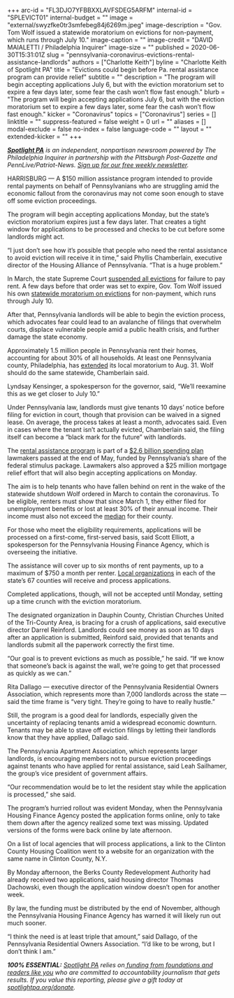 +++
arc-id = "FL3DJO7YFBBXXLAVFSDEG5ARFM"
internal-id = "SPLEVICT01"
internal-budget = ""
image = "external/swyzfke0tr3smfebeg84j6269m.jpeg"
image-description = "Gov. Tom Wolf issued a statewide moratorium on evictions for non-payment, which runs through July 10."
image-caption = ""
image-credit = "DAVID MAIALETTI / Philadelphia Inquirer"
image-size = ""
published = 2020-06-30T15:31:01Z
slug = "pennsylvania-coronavirus-evictions-rental-assistance-landlords"
authors = ["Charlotte Keith"]
byline = "Charlotte Keith of Spotlight PA"
title = "Evictions could begin before Pa. rental assistance program can provide relief"
subtitle = ""
description = "The program will begin accepting applications July 6, but with the eviction moratorium set to expire a few days later, some fear the cash won’t flow fast enough."
blurb = "The program will begin accepting applications July 6, but with the eviction moratorium set to expire a few days later, some fear the cash won’t flow fast enough."
kicker = "Coronavirus"
topics = ["Coronavirus"]
series = []
linktitle = ""
suppress-featured = false
weight = 0
url = ""
aliases = []
modal-exclude = false
no-index = false
language-code = ""
layout = ""
extended-kicker = ""
+++

<a href="https://lesspage.com/"><i><b>Spotlight PA</b></i></a><i> is an independent, nonpartisan newsroom powered by The Philadelphia Inquirer in partnership with the Pittsburgh Post-Gazette and PennLive/Patriot-News. </i><a href="https://lesspage.com/newsletters"><i>Sign up for our free weekly newsletter</i></a><i>.</i>

HARRISBURG — A $150 million assistance program intended to provide rental payments on behalf of Pennsylvanians who are struggling amid the economic fallout from the coronavirus may not come soon enough to stave off some eviction proceedings.

The program will begin accepting applications Monday, but the state’s eviction moratorium expires just a few days later. That creates a tight window for applications to be processed and checks to be cut before some landlords might act.

“I just don’t see how it’s possible that people who need the rental assistance to avoid eviction will receive it in time,” said Phyllis Chamberlain, executive director of the Housing Alliance of Pennsylvania. “That is a huge problem.”

In March, the state Supreme Court <a href="https://lesspage.com/news/2020/04/pennsylvania-coronavirus-evictions-moratorium-renters-tenants/" target=_blank>suspended all evictions</a> for failure to pay rent. A few days before that order was set to expire, Gov. Tom Wolf issued his own <a href="https://lesspage.com/news/2020/05/pennsylvania-eviction-foreclosure-protections-coronavirus/" target=_blank>statewide moratorium on evictions</a> for non-payment, which runs through July 10.

After that, Pennsylvania landlords will be able to begin the eviction process, which advocates fear could lead to an avalanche of filings that overwhelm courts, displace vulnerable people amid a public health crisis, and further damage the state economy.

<script src="https://lesspage.com/embed.js" async></script><div data-spl-embed-version="1" data-spl-src="https://lesspage.com/embeds/newsletter/"></div>


Approximately 1.5 million people in Pennsylvania rent their homes, accounting for about 30% of all households. At least one Pennsylvania county, Philadelphia, has <a href="https://www.inquirer.com/real-estate/housing/rent-relief-emergency-housing-philadelphia-city-council-20200618.html">extended</a> its local moratorium to Aug. 31. Wolf should do the same statewide, Chamberlain said.

Lyndsay Kensinger, a spokesperson for the governor, said, “We’ll reexamine this as we get closer to July 10.”

Under Pennsylvania law, landlords must give tenants 10 days’ notice before filing for eviction in court, though that provision can be waived in a signed lease. On average, the process takes at least a month, advocates said. Even in cases where the tenant isn’t actually evicted, Chamberlain said, the filing itself can become a “black mark for the future” with landlords.

The <a href="https://www.phfa.org/pacares/rent.aspx" target=_blank>rental assistance program</a> is part of a <a href="https://lesspage.com/news/2020/06/pennsylvania-coronavirus-cares-money-hospitals-child-care-fraud/" target=_blank>$2.6 billion spending plan</a> lawmakers passed at the end of May, funded by Pennsylvania’s share of the federal stimulus package. Lawmakers also approved a $25 million mortgage relief effort that will also begin accepting applications on Monday.

The aim is to help tenants who have fallen behind on rent in the wake of the statewide shutdown Wolf ordered in March to contain the coronavirus. To be eligible, renters must show that since March 1, they either filed for unemployment benefits or lost at least 30% of their annual income. Their income must also not exceed the <a href="http://web.archive.org/web/20210422111342/https://www.phfa.org/forms/pacares/rental/RRP-County-Income-Limits.pdf">median</a> for their county.

<!-- START responsive iframe -->
<div id="vis-map-pa-evictions--container"></div>
<script src="https://pym.nprapps.org/pym.v1.min.js"></script>
<script>new pym.Parent("vis-map-pa-evictions--container", "https://interactives.data.spotlightpa.org/2020/vis-map-pa-evictions/", {});</script>
<!-- END responsive iframe -->

For those who meet the eligibility requirements, applications will be processed on a first-come, first-served basis, said Scott Elliott, a spokesperson for the Pennsylvania Housing Finance Agency, which is overseeing the initiative.

The assistance will cover up to six months of rent payments, up to a maximum of $750 a month per renter. <a href="https://web.archive.org/web/20210422071326/https://www.phfa.org/forms/pacares/rental/RRP-County-Contact-List.pdf">Local organizations</a> in each of the state’s 67 counties will receive and process applications.

Completed applications, though, will not be accepted until Monday, setting up a time crunch with the eviction moratorium.

The designated organization in Dauphin County, Christian Churches United of the Tri-County Area, is bracing for a crush of applications, said executive director Darrel Reinford. Landlords could see money as soon as 10 days after an application is submitted, Reinford said, provided that tenants and landlords submit all the paperwork correctly the first time.

“Our goal is to prevent evictions as much as possible,” he said. “If we know that someone’s back is against the wall, we’re going to get that processed as quickly as we can.”

Rita Dallago — executive director of the Pennsylvania Residential Owners Association, which represents more than 7,000 landlords across the state — said the time frame is “very tight. They’re going to have to really hustle.”

Still, the program is a good deal for landlords, especially given the uncertainty of replacing tenants amid a widespread economic downturn. Tenants may be able to stave off eviction filings by letting their landlords know that they have applied, Dallago said.

<script src="https://lesspage.com/embed.js" async></script><div data-spl-embed-version="1" data-spl-src="https://lesspage.com/embeds/donate/"></div>


The Pennsylvania Apartment Association, which represents larger landlords, is encouraging members not to pursue eviction proceedings against tenants who have applied for rental assistance, said Leah Sailhamer, the group’s vice president of government affairs.

“Our recommendation would be to let the resident stay while the application is processed,” she said.

The program’s hurried rollout was evident Monday, when the Pennsylvania Housing Finance Agency posted the application forms online, only to take them down after the agency realized some text was missing. Updated versions of the forms were back online by late afternoon.

On a list of local agencies that will process applications, a link to the Clinton County Housing Coalition went to a website for an organization with the same name in Clinton County, N.Y.

By Monday afternoon, the Berks County Redevelopment Authority had already received two applications, said housing director Thomas Dachowski, even though the application window doesn’t open for another week.

By law, the funding must be distributed by the end of November, although the Pennsylvania Housing Finance Agency has warned it will likely run out much sooner.

“I think the need is at least triple that amount,” said Dallago, of the Pennsylvania Residential Owners Association. “I’d like to be wrong, but I don’t think I am.”

<i><b>100% ESSENTIAL:</b></i> <a href="https://lesspage.com/"><i>Spotlight PA</i></a><i> relies on</i><a href="https://lesspage.com/support"><i> funding from foundations and readers like you</i></a><i> who are committed to accountability journalism that gets results. If you value this reporting, please give a gift today at </i><a href="http://spotlightpa.org/donate"><i>spotlightpa.org/donate</i></a><i>.</i>

<script src="https://lesspage.com/embed.js" async></script><div data-spl-embed-version="1" data-spl-src="https://lesspage.com/embeds/tips/?tip_text=Do%20you%20have%20a%20tip%20about%20%3Cb%3Ehow%20Pa.'s%20government%20is%20responding%20to%20the%20coronavirus%3C%2Fb%3E%3F%20Tell%20us."></div>

